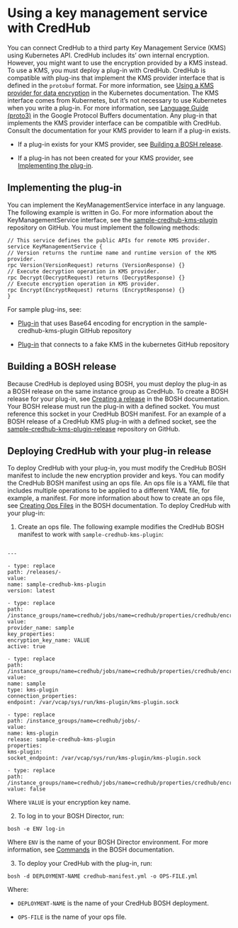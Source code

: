 # Using a key management service with CredHub
You can connect CredHub to a third party Key Management Service (KMS) using Kubernetes API.
CredHub includes its’ own internal encryption. However, you might want to use the encryption provided by a
KMS instead.
To use a KMS, you must deploy a plug-in with CredHub. CredHub is compatible with plug-ins that implement the
KMS provider interface that is defined in the `protobuf` format. For more information,
see [Using a KMS provider for data encryption](https://kubernetes.io/docs/tasks/administer-cluster/kms-provider/) in the Kubernetes documentation.
The KMS interface comes from Kubernetes, but it’s not necessary to use Kubernetes when you write a plug-in.
For more information, see [Language Guide (proto3)](https://developers.google.com/protocol-buffers/docs/proto3) in the Google Protocol Buffers documentation.
Any plug-in that implements the KMS provider interface can be compatible with CredHub. Consult the
documentation for your KMS provider to learn if a plug-in exists.

* If a plug-in exists for your KMS provider, see [Building a BOSH release](https://docs.cloudfoundry.org/credhub/kms-plugin.html#build-a-release).

* If a plug-in has not been created for your KMS provider, see [Implementing the plug-in](https://docs.cloudfoundry.org/credhub/kms-plugin.html#implement).

## Implementing the plug-in
You can implement the KeyManagementService interface in any language.
The following example is written
in Go. For more information about the KeyManagementService interface, see the [sample-credhub-kms-plugin](https://github.com/pivotal/sample-credhub-kms-plugin/blob/85deb9b230a7b8c0d6a71a6d8ad1c37aa5be28ae/v1beta1/service.proto) repository on GitHub.
You must implement the following methods:
```
// This service defines the public APIs for remote KMS provider.
service KeyManagementService {
// Version returns the runtime name and runtime version of the KMS provider.
rpc Version(VersionRequest) returns (VersionResponse) {}
// Execute decryption operation in KMS provider.
rpc Decrypt(DecryptRequest) returns (DecryptResponse) {}
// Execute encryption operation in KMS provider.
rpc Encrypt(EncryptRequest) returns (EncryptResponse) {}
}
```
For sample plug-ins, see:

* [Plug-in](https://github.com/pivotal/sample-credhub-kms-plugin/blob/85deb9b230a7b8c0d6a71a6d8ad1c37aa5be28ae/plugin/plugin.go) that uses Base64 encoding for encryption in the sample-credhub-kms-plugin GitHub repository

* [Plug-in](https://github.com/kubernetes/kubernetes/blob/master/staging/src/k8s.io/apiserver/pkg/storage/value/encrypt/envelope/grpc_service.go) that connects to a fake KMS in the kubernetes GitHub repository

## Building a BOSH release
Because CredHub is deployed using BOSH, you must deploy the plug-in as a BOSH release on the
same instance group as CredHub.
To create a BOSH release for your plug-in, see [Creating a release](https://bosh.io/docs/create-release/) in
the BOSH documentation.
Your BOSH release must run the plug-in with a defined socket. You must reference this socket in your
CredHub BOSH manifest.
For an example of a BOSH release of a CredHub KMS plug-in with a defined socket, see
the [sample-credhub-kms-plugin-release](https://github.com/pivotal/sample-credhub-kms-plugin-release) repository on GitHub.

## Deploying CredHub with your plug-in release
To deploy CredHub with your plug-in, you must modify the CredHub BOSH manifest to include the new
encryption provider and keys.
You can modify the CredHub BOSH manifest using an ops file. An ops file is a YAML file that
includes multiple operations to be applied to a different YAML file, for example, a manifest.
For more information about how to create an ops file, see [Creating Ops Files](https://bosh.io/docs/cli-ops-files/) in the BOSH documentation.
To deploy CredHub with your plug-in:

1. Create an ops file. The following example modifies the CredHub BOSH manifest to work with `sample-credhub-kms-plugin`:
```

---

- type: replace
path: /releases/-
value:
name: sample-credhub-kms-plugin
version: latest

- type: replace
path: /instance_groups/name=credhub/jobs/name=credhub/properties/credhub/encryption/keys/-
value:
provider_name: sample
key_properties:
encryption_key_name: VALUE
active: true

- type: replace
path: /instance_groups/name=credhub/jobs/name=credhub/properties/credhub/encryption/providers/-
value:
name: sample
type: kms-plugin
connection_properties:
endpoint: /var/vcap/sys/run/kms-plugin/kms-plugin.sock

- type: replace
path: /instance_groups/name=credhub/jobs/-
value:
name: kms-plugin
release: sample-credhub-kms-plugin
properties:
kms-plugin:
socket_endpoint: /var/vcap/sys/run/kms-plugin/kms-plugin.sock

- type: replace
path: /instance_groups/name=credhub/jobs/name=credhub/properties/credhub/encryption/keys/provider_name=int/active
value: false
```
Where `VALUE` is your encryption key name.

2. To log in to your BOSH Director, run:
```
bosh -e ENV log-in
```
Where `ENV` is the name of your BOSH Director environment. For more information, see [Commands](https://bosh.io/docs/cli-v2/) in the BOSH documentation.

3. To deploy your CredHub with the plug-in, run:
```
bosh -d DEPLOYMENT-NAME credhub-manifest.yml -o OPS-FILE.yml
```
Where:

* `DEPLOYMENT-NAME` is the name of your CredHub BOSH deployment.

* `OPS-FILE` is the name of your ops file.